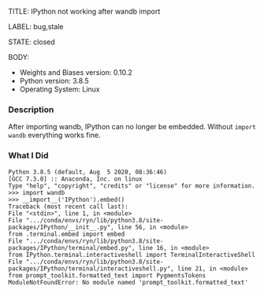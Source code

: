 TITLE:
IPython not working after wandb import

LABEL:
bug,stale

STATE:
closed

BODY:
* Weights and Biases version: 0.10.2
* Python version: 3.8.5
* Operating System: Linux

### Description

After importing wandb, IPython can no longer be embedded. Without `import wandb` everything works fine.

### What I Did
```
Python 3.8.5 (default, Aug  5 2020, 08:36:46)
[GCC 7.3.0] :: Anaconda, Inc. on linux
Type "help", "copyright", "credits" or "license" for more information.
>>> import wandb
>>> __import__('IPython').embed()                                                                                                                                                                                                                                 
Traceback (most recent call last):
File "<stdin>", line 1, in <module>
File ".../conda/envs/ryn/lib/python3.8/site-packages/IPython/__init__.py", line 56, in <module>
from .terminal.embed import embed
File ".../conda/envs/ryn/lib/python3.8/site-packages/IPython/terminal/embed.py", line 16, in <module>
from IPython.terminal.interactiveshell import TerminalInteractiveShell
File ".../conda/envs/ryn/lib/python3.8/site-packages/IPython/terminal/interactiveshell.py", line 21, in <module>
from prompt_toolkit.formatted_text import PygmentsTokens
ModuleNotFoundError: No module named 'prompt_toolkit.formatted_text'
```


